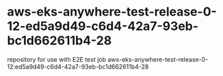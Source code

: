 # aws-eks-anywhere-test-release-0-12-ed5a9d49-c6d4-42a7-93eb-bc1d662611b4-28
repository for use with E2E test job aws-eks-anywhere-test-release-0-12:ed5a9d49-c6d4-42a7-93eb-bc1d662611b4-28
